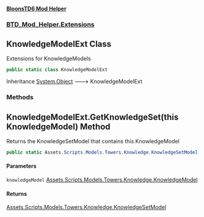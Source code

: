 #### [BloonsTD6 Mod Helper](README.md 'README')
### [BTD_Mod_Helper.Extensions](README.md#BTD_Mod_Helper.Extensions 'BTD_Mod_Helper.Extensions')

## KnowledgeModelExt Class

Extensions for KnowledgeModels

```csharp
public static class KnowledgeModelExt
```

Inheritance [System.Object](https://docs.microsoft.com/en-us/dotnet/api/System.Object 'System.Object') &#129106; KnowledgeModelExt
### Methods

<a name='BTD_Mod_Helper.Extensions.KnowledgeModelExt.GetKnowledgeSet(thisAssets.Scripts.Models.Towers.Knowledge.KnowledgeModel)'></a>

## KnowledgeModelExt.GetKnowledgeSet(this KnowledgeModel) Method

Returns the KnowledgeSetModel that contains this KnowledgeModel

```csharp
public static Assets.Scripts.Models.Towers.Knowledge.KnowledgeSetModel GetKnowledgeSet(this Assets.Scripts.Models.Towers.Knowledge.KnowledgeModel knowledgeModel);
```
#### Parameters

<a name='BTD_Mod_Helper.Extensions.KnowledgeModelExt.GetKnowledgeSet(thisAssets.Scripts.Models.Towers.Knowledge.KnowledgeModel).knowledgeModel'></a>

`knowledgeModel` [Assets.Scripts.Models.Towers.Knowledge.KnowledgeModel](https://docs.microsoft.com/en-us/dotnet/api/Assets.Scripts.Models.Towers.Knowledge.KnowledgeModel 'Assets.Scripts.Models.Towers.Knowledge.KnowledgeModel')

#### Returns
[Assets.Scripts.Models.Towers.Knowledge.KnowledgeSetModel](https://docs.microsoft.com/en-us/dotnet/api/Assets.Scripts.Models.Towers.Knowledge.KnowledgeSetModel 'Assets.Scripts.Models.Towers.Knowledge.KnowledgeSetModel')